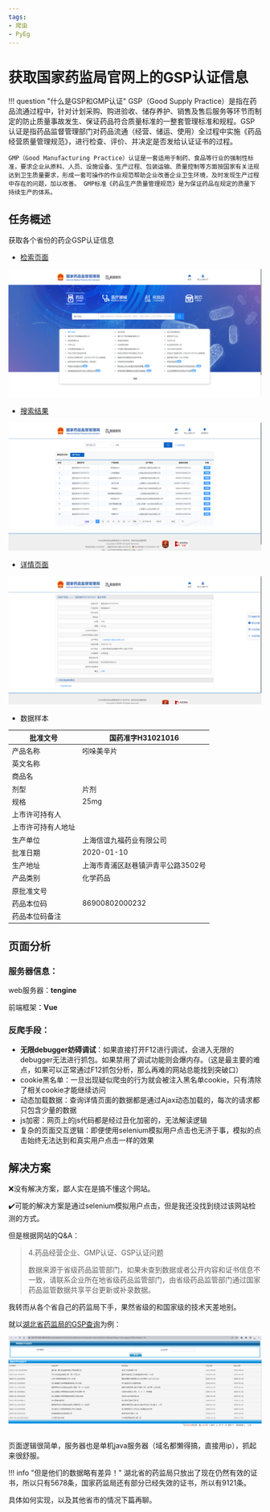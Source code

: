 ```yaml
---
tags:
- 爬虫
- PyEg
---
```


# 获取国家药监局官网上的GSP认证信息
!!! question "什么是GSP和GMP认证"
	GSP（Good Supply Practice）是指在药品流通过程中，针对计划采购、购进验收、储存养护、销售及售后服务等环节而制定的防止质量事故发生、保证药品符合质量标准的一整套管理标准和规程。GSP认证是指药品监督管理部门对药品流通（经营、储运、使用）全过程中实施《药品经营质量管理规范》，进行检查、评价、并决定是否发给认证证书的过程。

	GMP（Good Manufacturing Practice）认证是一套适用于制药、食品等行业的强制性标准，要求企业从原料、人员、设施设备、生产过程、包装运输、质量控制等方面按国家有关法规达到卫生质量要求，形成一套可操作的作业规范帮助企业改善企业卫生环境，及时发现生产过程中存在的问题，加以改善。 GMP标准《药品生产质量管理规范》是为保证药品在规定的质量下持续生产的体系。
## 任务概述

获取各个省份的药企GSP认证信息

- [检索页面](https://www.nmpa.gov.cn/datasearch/)

![image-20230228111638116](assets/image-20230228111638116.png)

- [搜索结果](https://www.nmpa.gov.cn/datasearch/search-result.html)

![image-20230228111927751](assets/image-20230228111927751.png)

- [详情页面](https://www.nmpa.gov.cn/datasearch/search-info.html?nmpa=aWQ9ZmZmYTcwZDQ2Y2Q1ZmE4ZWY1MzUzZTc0MjUwZDcxYWImaXRlbUlkPWZmODA4MDgxODNjYWQ3NTAwMTg0MDg4MWY4NDgxNzlm)

![image-20230228112015957](assets/image-20230228112015957.png)

- 数据样本


| 批准文号           | 国药准字H31021016                  |
| ------------------ | ---------------------------------- |
| 产品名称           | 吲哚美辛片                         |
| 英文名称           |                                    |
| 商品名             |                                    |
| 剂型               | 片剂                               |
| 规格               | 25mg                               |
| 上市许可持有人     |                                    |
| 上市许可持有人地址 |                                    |
| 生产单位           | 上海信谊九福药业有限公司           |
| 批准日期           | 2020-01-10                         |
| 生产地址           | 上海市青浦区赵巷镇沪青平公路3502号 |
| 产品类别           | 化学药品                           |
| 原批准文号         |                                    |
| 药品本位码         | 86900802000232                     |
| 药品本位码备注     |                                    |

## 页面分析

### 服务器信息：

web服务器：**tengine**

前端框架：**Vue**

### 反爬手段：

- **无限debugger妨碍调试**：如果直接打开F12进行调试，会进入无限的debugger无法进行抓包。如果禁用了调试功能则会爆内存。（这是最主要的难点，如果可以正常通过F12抓包分析，那么再难的网站总能找到突破口）
- cookie黑名单：一旦出现疑似爬虫的行为就会被注入黑名单cookie，只有清除了相关cookie才能继续访问
- 动态加载数据：查询详情页面的数据都是通过Ajax动态加载的，每次的请求都只包含少量的数据
- js加密：网页上的js代码都是经过丑化加密的，无法解读逻辑
- 复杂的页面交互逻辑：即便使用selenium模拟用户点击也无济于事，模拟的点击始终无法达到和真实用户点击一样的效果

## 解决方案

❌没有解决方案，鄙人实在是搞不懂这个网站。

✔️可能的解决方案是通过selenium模拟用户点击，但是我还没找到绕过该网站检测的方式。

但是根据网站的Q&A：

>  4.药品经营企业、GMP认证、GSP认证问题
>
> 数据来源于省级药品监管部门，如果未查到数据或者公开内容和证书信息不一致，请联系企业所在地省级药品监管部门，由省级药品监管部门通过国家药品监管数据共享平台更新或补录数据。

我转而从各个省自己的药监局下手，果然省级的和国家级的技术天差地别。

就以[湖北省药监局的GSP查询](https://59.175.169.148:8999/wssb/websearch/SearchCardAction.do?operate=searchGyEntCard&operPage=card_ypgsp_list&cardtype=18)为例：

![image-20230228144946565](assets/image-20230228144946565.png)

页面逻辑很简单，服务器也是单机java服务器（域名都懒得搞，直接用ip），抓起来很舒服。

!!! info "但是他们的数据略有差异！"
	湖北省的药监局只放出了现在仍然有效的证书，所以只有5678条，国家药监局还有部分已经失效的证书，所以有9121条。

具体如何实现，以及其他省市的情况下篇再聊。